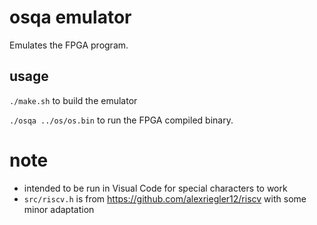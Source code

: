 # osqa emulator

Emulates the FPGA program.

## usage
`./make.sh` to build the emulator

`./osqa ../os/os.bin` to run the FPGA compiled binary.

# note
* intended to be run in Visual Code for special characters to work
* `src/riscv.h` is from https://github.com/alexriegler12/riscv with some minor adaptation
